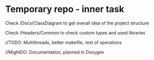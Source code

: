 # Temporary repo -  inner task

Check /Docs/ClassDiagram to get overall idea of the project structure

Check /Headers/Common to check custom types and used libraries


//TODO: Multithreads, better makefile, rest of operations

//MightDO: Documentation, planned in Doxygen 
